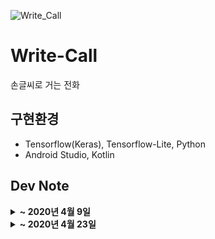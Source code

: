 ![Write_Call](https://user-images.githubusercontent.com/59414764/114134492-ce1f9680-9942-11eb-99e0-bb6a51a8bd0b.gif)

# Write-Call
손글씨로 거는 전화

## 구현환경
- Tensorflow(Keras), Tensorflow-Lite, Python
- Android Studio, Kotlin

## Dev Note
<details>
  <summary><b> ~ 2020년 4월 9일</b></summary>
  
  1. MNIST 숫자 데이터를 이용하여 CNN 모델 만들기
  2. mnist.tflite(Tensorflow Lite) 모델 파일 변형하기
  3. 안드로이드의 그림판 패키지를 이용하여 분류할 input data 생성
  4. mnist.tflite이 적용된 tensorflow-lite 패키지를 이용하여 input data 숫자 인식하기
  5. 얻어낸 숫자들과 intent를 이용하여 전화로 연결 📞
  
</details>
<details>
  <summary><b> ~ 2020년 4월 23일</b></summary>
  
  Feedback
  1. 단순 Toy Project로 끝내지 말자 ⭐
  2. 배운 것을 현 프로젝트에 어떻게 적용시켜볼 수 있을까 그때 그때 고민해보자 
  3. 한 글자씩 입력해야하는 단점이 있다. 한꺼번에 쓰고 text를 detection을 통해 한 글자씩 찾고 Recognition. 글자들의 위치 정보를 이용하여 문자를 순서대로 배열하면 되지 않을까?
  4. 모델의 tflite 파일(모델 정보 및 가중치)을 갱신해야할 때도 있다. 서버를 이용해 갱신할 수 있도록 만들자.
  5. 모델 성능 개선을 위해 사용시 즉각 데이터를 수집하는 것도 필요해보인다. differential privacy 정책에 의하면 온전한 데이터를 서버에 보내는 것이 아닌, 일부 학습된(사람이 해석할 수 없는) 가중치만을 서버에 보낼 필요가 있어보인다. 모바일 환경에서 NDK라는 것을 사용하면 되지 않을까? Classifier만 학습하도록 하면 되지 않을까?
  6. 나중에 숫자 뿐만 아니라 글씨도 알아볼 수 있도록 하면 좋을 것 같다. ~~텍스트 분석도 해야하려나~~
  7. Random Ferns, Bayesian 이론을 여기에 적용할 수도 있을까?

  공부해야할 것들 - 다 할 필요는 없다 천천히 하나씩 꼼꼼하게
  1. Text Detection, Recognition OCR 논문 리뷰 - (볼 것은 많다...이활석님 Github https://github.com/hwalsuklee/awesome-deep-text-detection-recognition)
  2. Kotiln 공부
  3. C++ 복습 (교재: 전문가를 위한 C++)
  4. ML, DL 공부 - (https://github.com/xcellentbird/Deep_Learning)
  5. Android(Linux, NDK), API(Firebase, OpenCV, Tensorflow-Lite) - (https://github.com/xcellentbird/Study-Android)
  6. Django, Naver Cloud, Networks - Backends
  7. 기술 철학
  
  Community를 활용하자.
  - 현 DL 논문 리뷰 스터디를 통해 OCR 논문을 리뷰하고, 다른 의견을 들어보자. 영어 논문을 읽는 것에 익숙해지자. ~~영어 공부도 좀~~
  - KDT 데브 코스를 통해, 중급 이상의 ML지식, Sparks, Django 공부하자.
  - Android 스터디를 통해 UI, OS 등을 공부하고 실제 Android App을 만들어보자. 사용자 경험을 분석하고, AI 윤리 규칙을 고려하여 개발해보자.
  - 모르는 것은 Kaggle Korea, Keras Korea, Vision-AI 오픈 카톡방을 이용해 물어보자! ~~열심히 하는 모습이 눈에 띄면 더 좋잖아?~~
  
  TMI
  - 색채 심리학과 Vision Machine의 결합은 어떤 UX로 이어지며 어떻게 디자인 할 수 있을까? ~~Clova Rush에 참여할 수 있으면 좋으련만 ㅠ~~
  - 조만간 Github Study Repo 통합이 필요해보인다.
  - 개발자에게 필요한 역량? 집요함과 약간의 유연성, 문제해결능력, 언어 및 프레임워크에 대한 깊은 지식, CS 지식(알고리즘, 운영체제, 컴퓨터구조, 자료구조, 네트워크, DB)
  - 좋아하는 공부를 하는 것도 좋지만, 사회의 Needs를 분석하고, 그에 맞는 기술을 공부하는 것 또한 중요하다. - AI Engineer + ML Ops + Android (+ iOS)
  - 내가 높은 연봉을 바라는 것은, 순수하게 돈을 위해서가 아닌, 프로젝트에서 꼭 필요한 사람이라고 느낄 수 있는 대우를 바라고, 아쉽지만 그에 대한 지표가 연봉이기 때문이다.

</details>
